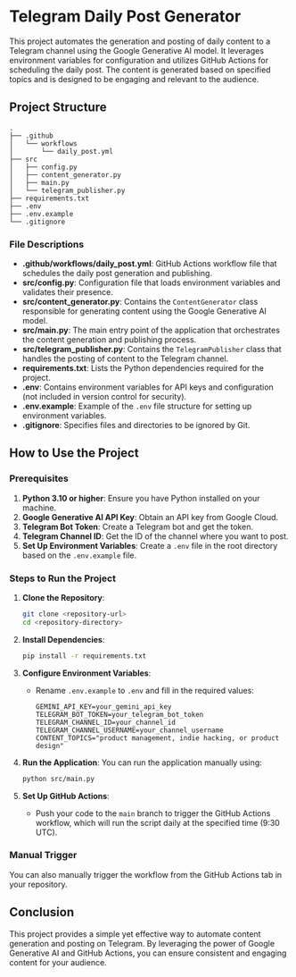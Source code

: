 # Telegram Daily Post Generator

This project automates the generation and posting of daily content to a Telegram channel using the Google Generative AI model. It leverages environment variables for configuration and utilizes GitHub Actions for scheduling the daily post. The content is generated based on specified topics and is designed to be engaging and relevant to the audience.

## Project Structure

```
.
├── .github
│   └── workflows
│       └── daily_post.yml
├── src
│   ├── config.py
│   ├── content_generator.py
│   ├── main.py
│   └── telegram_publisher.py
├── requirements.txt
├── .env
├── .env.example
└── .gitignore
```

### File Descriptions

- **.github/workflows/daily_post.yml**: GitHub Actions workflow file that schedules the daily post generation and publishing.
- **src/config.py**: Configuration file that loads environment variables and validates their presence.
- **src/content_generator.py**: Contains the `ContentGenerator` class responsible for generating content using the Google Generative AI model.
- **src/main.py**: The main entry point of the application that orchestrates the content generation and publishing process.
- **src/telegram_publisher.py**: Contains the `TelegramPublisher` class that handles the posting of content to the Telegram channel.
- **requirements.txt**: Lists the Python dependencies required for the project.
- **.env**: Contains environment variables for API keys and configuration (not included in version control for security).
- **.env.example**: Example of the `.env` file structure for setting up environment variables.
- **.gitignore**: Specifies files and directories to be ignored by Git.

## How to Use the Project

### Prerequisites

1. **Python 3.10 or higher**: Ensure you have Python installed on your machine.
2. **Google Generative AI API Key**: Obtain an API key from Google Cloud.
3. **Telegram Bot Token**: Create a Telegram bot and get the token.
4. **Telegram Channel ID**: Get the ID of the channel where you want to post.
5. **Set Up Environment Variables**: Create a `.env` file in the root directory based on the `.env.example` file.

### Steps to Run the Project

1. **Clone the Repository**:
   ```bash
   git clone <repository-url>
   cd <repository-directory>
   ```

2. **Install Dependencies**:
   ```bash
   pip install -r requirements.txt
   ```

3. **Configure Environment Variables**:
   - Rename `.env.example` to `.env` and fill in the required values:
     ```plaintext
     GEMINI_API_KEY=your_gemini_api_key
     TELEGRAM_BOT_TOKEN=your_telegram_bot_token
     TELEGRAM_CHANNEL_ID=your_channel_id
     TELEGRAM_CHANNEL_USERNAME=your_channel_username
     CONTENT_TOPICS="product management, indie hacking, or product design"
     ```

4. **Run the Application**:
   You can run the application manually using:
   ```bash
   python src/main.py
   ```

5. **Set Up GitHub Actions**:
   - Push your code to the `main` branch to trigger the GitHub Actions workflow, which will run the script daily at the specified time (9:30 UTC).

### Manual Trigger

You can also manually trigger the workflow from the GitHub Actions tab in your repository.

## Conclusion

This project provides a simple yet effective way to automate content generation and posting on Telegram. By leveraging the power of Google Generative AI and GitHub Actions, you can ensure consistent and engaging content for your audience.
